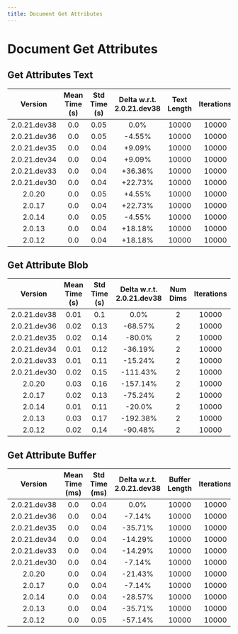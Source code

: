 ```yaml
---
title: Document Get Attributes
---
```

# Document Get Attributes

## Get Attributes Text

| Version | Mean Time (s) | Std Time (s) | Delta w.r.t. 2.0.21.dev38 | Text Length | Iterations |
| :---: | :---: | :---: | :---: | :---: | :---: |
| 2.0.21.dev38 | 0.0 | 0.05 | 0.0% | 10000 | 10000 |
| 2.0.21.dev36 | 0.0 | 0.05 | -4.55% | 10000 | 10000 |
| 2.0.21.dev35 | 0.0 | 0.04 | +9.09% | 10000 | 10000 |
| 2.0.21.dev34 | 0.0 | 0.04 | +9.09% | 10000 | 10000 |
| 2.0.21.dev33 | 0.0 | 0.04 | +36.36% | 10000 | 10000 |
| 2.0.21.dev30 | 0.0 | 0.04 | +22.73% | 10000 | 10000 |
| 2.0.20 | 0.0 | 0.05 | +4.55% | 10000 | 10000 |
| 2.0.17 | 0.0 | 0.04 | +22.73% | 10000 | 10000 |
| 2.0.14 | 0.0 | 0.05 | -4.55% | 10000 | 10000 |
| 2.0.13 | 0.0 | 0.04 | +18.18% | 10000 | 10000 |
| 2.0.12 | 0.0 | 0.04 | +18.18% | 10000 | 10000 |
## Get Attribute Blob

| Version | Mean Time (s) | Std Time (s) | Delta w.r.t. 2.0.21.dev38 | Num Dims | Iterations |
| :---: | :---: | :---: | :---: | :---: | :---: |
| 2.0.21.dev38 | 0.01 | 0.1 | 0.0% | 2 | 10000 |
| 2.0.21.dev36 | 0.02 | 0.13 | -68.57% | 2 | 10000 |
| 2.0.21.dev35 | 0.02 | 0.14 | -80.0% | 2 | 10000 |
| 2.0.21.dev34 | 0.01 | 0.12 | -36.19% | 2 | 10000 |
| 2.0.21.dev33 | 0.01 | 0.11 | -15.24% | 2 | 10000 |
| 2.0.21.dev30 | 0.02 | 0.15 | -111.43% | 2 | 10000 |
| 2.0.20 | 0.03 | 0.16 | -157.14% | 2 | 10000 |
| 2.0.17 | 0.02 | 0.13 | -75.24% | 2 | 10000 |
| 2.0.14 | 0.01 | 0.11 | -20.0% | 2 | 10000 |
| 2.0.13 | 0.03 | 0.17 | -192.38% | 2 | 10000 |
| 2.0.12 | 0.02 | 0.14 | -90.48% | 2 | 10000 |
## Get Attribute Buffer

| Version | Mean Time (ms) | Std Time (ms) | Delta w.r.t. 2.0.21.dev38 | Buffer Length | Iterations |
| :---: | :---: | :---: | :---: | :---: | :---: |
| 2.0.21.dev38 | 0.0 | 0.04 | 0.0% | 10000 | 10000 |
| 2.0.21.dev36 | 0.0 | 0.04 | -7.14% | 10000 | 10000 |
| 2.0.21.dev35 | 0.0 | 0.04 | -35.71% | 10000 | 10000 |
| 2.0.21.dev34 | 0.0 | 0.04 | -14.29% | 10000 | 10000 |
| 2.0.21.dev33 | 0.0 | 0.04 | -14.29% | 10000 | 10000 |
| 2.0.21.dev30 | 0.0 | 0.04 | -7.14% | 10000 | 10000 |
| 2.0.20 | 0.0 | 0.04 | -21.43% | 10000 | 10000 |
| 2.0.17 | 0.0 | 0.04 | -7.14% | 10000 | 10000 |
| 2.0.14 | 0.0 | 0.04 | -28.57% | 10000 | 10000 |
| 2.0.13 | 0.0 | 0.04 | -35.71% | 10000 | 10000 |
| 2.0.12 | 0.0 | 0.05 | -57.14% | 10000 | 10000 |
